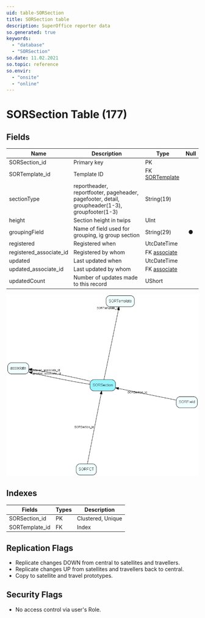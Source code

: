 ```yaml
---
uid: table-SORSection
title: SORSection table
description: SuperOffice reporter data
so.generated: true
keywords:
  - "database"
  - "SORSection"
so.date: 11.02.2021
so.topic: reference
so.envir:
  - "onsite"
  - "online"
---
```


# SORSection Table (177)

## Fields

| Name | Description | Type | Null |
|------|-------------|------|:----:|
|SORSection\_id|Primary key|PK| |
|SORTemplate\_id|Template ID|FK [SORTemplate](sortemplate.md)| |
|sectionType|reportheader, reportfooter, pageheader, pagefooter, detail, groupheader(1-3), groupfooter(1-3)|String(19)| |
|height|Section height in twips|UInt| |
|groupingField|Name of field used for grouping, ig group section|String(29)|&#x25CF;|
|registered|Registered when|UtcDateTime| |
|registered\_associate\_id|Registered by whom|FK [associate](associate.md)| |
|updated|Last updated when|UtcDateTime| |
|updated\_associate\_id|Last updated by whom|FK [associate](associate.md)| |
|updatedCount|Number of updates made to this record|UShort| |


![SORSection table relationship diagram](./media/SORSection.png)

## Indexes

| Fields | Types | Description |
|--------|-------|-------------|
|SORSection\_id |PK |Clustered, Unique |
|SORTemplate\_id |FK |Index |

## Replication Flags

* Replicate changes DOWN from central to satellites and travellers.
* Replicate changes UP from satellites and travellers back to central.
* Copy to satellite and travel prototypes.

## Security Flags

* No access control via user's Role.

